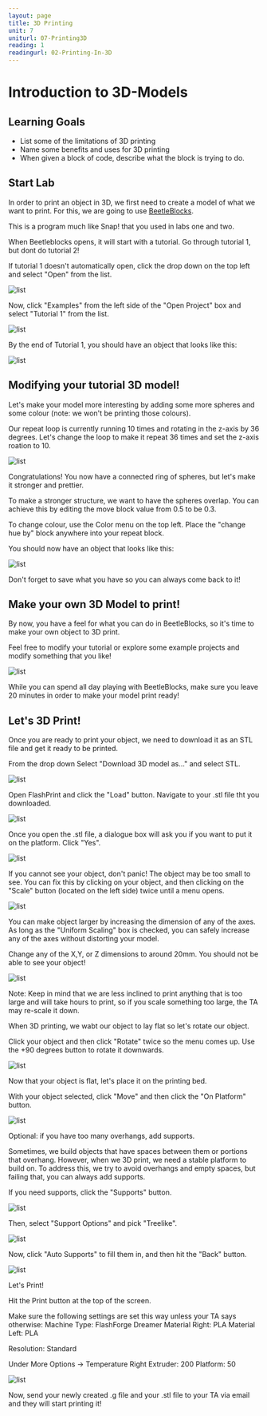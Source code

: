 ```yaml
---
layout: page
title: 3D Printing
unit: 7
uniturl: 07-Printing3D
reading: 1
readingurl: 02-Printing-In-3D
---
```


Introduction to 3D-Models
========
Learning Goals
------
  * List some of the limitations of 3D printing
  * Name some benefits and uses for 3D printing
  * When given a block of code, describe what the block is trying to do.

Start Lab
------
In order to print an object in 3D, we first need to create a model of what we want to print. For this, we are going to use [BeetleBlocks](http://beetleblocks.com/run/).

This is a program much like Snap! that you used in labs one and two. 

When Beetleblocks opens, it will start with a tutorial. Go through tutorial 1, but dont do tutorial 2!

If tutorial 1 doesn't automatically open, click the drop down on the top left and select "Open" from the list.

![list](open.PNG)

Now, click "Examples" from the left side of the "Open Project" box and select "Tutorial 1" from the list.

![list](Tutorial.PNG)

By the end of Tutorial 1, you should have an object that looks like this:

![list](bb2.PNG)

Modifying your tutorial 3D model!
------

Let's make your model more interesting by adding some more spheres and some colour (note: we won't be printing those colours).

Our repeat loop is currently running 10 times and rotating in the z-axis by 36 degrees. Let's change the loop to make it repeat 36 times and set the z-axis roation to 10.

![list](circle_spheres.PNG)

Congratulations! You now have a connected ring of spheres, but let's make it stronger and prettier. 

To make a stronger structure, we want to have the spheres overlap. You can achieve this by editing the move block value from 0.5 to be 0.3.

To change colour, use the Color menu on the top left. Place the "change hue by" block anywhere into your repeat block.

You should now have an object that looks like this:

![list](complete.PNG)

Don't forget to save what you have so you can always come back to it!

Make your own 3D Model to print!
------
By now, you have a feel for what you can do in BeetleBlocks, so it's time to make your own object to 3D print.

Feel free to modify your tutorial or explore some example projects and modify something that you like! 

![list](more_examples_highlight.PNG)

While you can spend all day playing with BeetleBlocks, make sure you leave 20 minutes in order to make your model print ready!

Let's 3D Print!
------

Once you are ready to print your object, we need to download it as an STL file and get it ready to be printed.

From the drop down Select "Download 3D model as..." and select STL.

![list](download_stl.PNG)

Open FlashPrint and click the "Load" button. Navigate to your .stl file tht you downloaded. 

![list](ff_load.PNG)

Once you open the .stl file, a dialogue box will ask you if you want to put it on the platform. Click "Yes".

![list](platform.PNG)

If you cannot see your object, don't panic! The object may be too small to see. You can fix this by clicking on your object, and then clicking on the "Scale" button (located on the left side) twice until a menu opens.

![list](scale.PNG)

You can make object larger by increasing the dimension of any of the axes. As long as the "Uniform Scaling" box is checked, you can safely increase any of the axes without distorting your model.

Change any of the X,Y, or Z dimensions to around 20mm. You should not be able to see your object!

![list](larger.PNG)

Note: Keep in mind that we are less inclined to print anything that is too large and will take hours to print, so if you scale something too large, the TA may re-scale it down.

When 3D printing, we wabt our object to lay flat so let's rotate our object.

Click your object and then click "Rotate" twice so the menu comes up. Use the +90 degrees button to rotate it downwards.

![list](rotate.PNG)

Now that your object is flat, let's place it on the printing bed.

With your object selected, click "Move" and then click the "On Platform" button.

![list](on_platform.PNG)

Optional: if you have too many overhangs, add supports.

Sometimes, we build objects that have spaces between them or portions that overhang. However, when we 3D print, we need a stable platform to build on. To address this, we try to avoid overhangs and empty spaces, but failing that, you can always add supports.

If you need supports, click the "Supports" button.

![list](supports.PNG)

Then, select "Support Options" and pick "Treelike".

![list](support_options.PNG)

Now, click "Auto Supports" to fill them in, and then hit the "Back" button.

![list](auto_support.PNG)


Let's Print!

Hit the Print button at the top of the screen.

Make sure the following settings are set this way unless your TA says otherwise:
Machine Type: FlashForge Dreamer
Material Right: PLA
Material Left: PLA

Resolution: Standard

Under More Options -> Temperature
Right Extruder: 200
Platform: 50

![list](print_settings.PNG)

Now, send your newly created .g file and your .stl file to your TA via email and they will start printing it!
